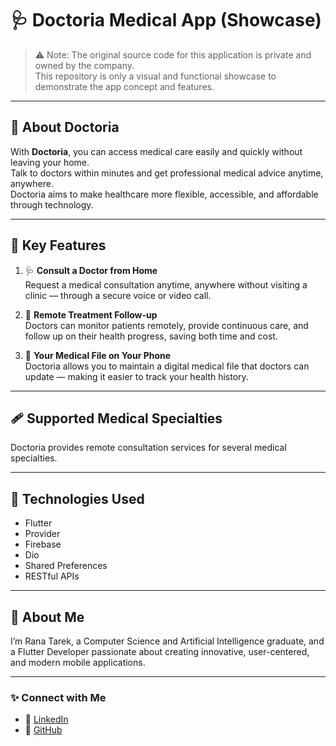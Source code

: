 # 🩺 Doctoria Medical App (Showcase)

> ⚠️ Note: The original source code for this application is private and owned by the company.  
> This repository is only a visual and functional showcase to demonstrate the app concept and features.

---

## 🌟 About Doctoria

With **Doctoria**, you can access medical care easily and quickly without leaving your home.  
Talk to doctors within minutes and get professional medical advice anytime, anywhere.  
Doctoria aims to make healthcare more flexible, accessible, and affordable through technology.

---

## 💎 Key Features

1. 🩺 **Consult a Doctor from Home**  
   Request a medical consultation anytime, anywhere without visiting a clinic — through a secure voice or video call.

2. 💊 **Remote Treatment Follow-up**  
   Doctors can monitor patients remotely, provide continuous care, and follow up on their health progress, saving both time and cost.

3. 📱 **Your Medical File on Your Phone**  
   Doctoria allows you to maintain a digital medical file that doctors can update — making it easier to track your health history.

---

## 🩹 Supported Medical Specialties

Doctoria provides remote consultation services for several medical specialties.


---

## 🧩 Technologies Used

- Flutter  
- Provider  
- Firebase  
- Dio  
- Shared Preferences  
- RESTful APIs  

---

## 💬 About Me

I’m Rana Tarek, a Computer Science and Artificial Intelligence graduate, and a Flutter Developer passionate about creating innovative, user-centered, and modern mobile applications.
 
---

### ✨ Connect with Me
- 💼 [LinkedIn](https://www.linkedin.com/in/rana-tarek-129109232/)  
- 🐙 [GitHub](https://github.com/Ranaatarek)
